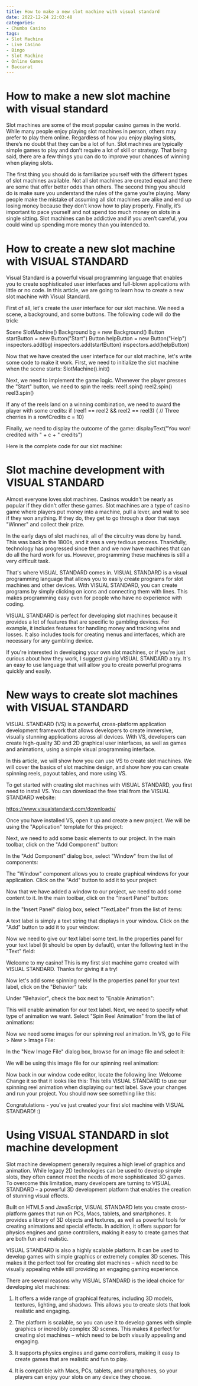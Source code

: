 ```yaml
---
title: How to make a new slot machine with visual standard 
date: 2022-12-24 22:03:48
categories:
- Chumba Casino
tags:
- Slot Machine
- Live Casino
- Bingo
- Slot Machine
- Online Games
- Baccarat
---
```



#  How to make a new slot machine with visual standard 

Slot machines are some of the most popular casino games in the world. While many people enjoy playing slot machines in person, others may prefer to play them online. Regardless of how you enjoy playing slots, there’s no doubt that they can be a lot of fun. Slot machines are typically simple games to play and don’t require a lot of skill or strategy. That being said, there are a few things you can do to improve your chances of winning when playing slots. 

The first thing you should do is familiarize yourself with the different types of slot machines available. Not all slot machines are created equal and there are some that offer better odds than others. The second thing you should do is make sure you understand the rules of the game you’re playing. Many people make the mistake of assuming all slot machines are alike and end up losing money because they don’t know how to play properly. Finally, it’s important to pace yourself and not spend too much money on slots in a single sitting. Slot machines can be addictive and if you aren’t careful, you could wind up spending more money than you intended to.

#  How to create a new slot machine with VISUAL STANDARD 

Visual Standard is a powerful visual programming language that enables you to create sophisticated user interfaces and full-blown applications with little or no code. In this article, we are going to learn how to create a new slot machine with Visual Standard.

First of all, let's create the user interface for our slot machine. We need a scene, a background, and some buttons. The following code will do the trick:

Scene SlotMachine()
Background bg = new Background()
Button startButton = new Button("Start")
Button helpButton = new Button("Help")
 inspectors.add(bg) 
inspectors.add(startButton) 
inspectors.add(helpButton)




Now that we have created the user interface for our slot machine, let's write some code to make it work. First, we need to initialize the slot machine when the scene starts:
SlotMachine().init()

Next, we need to implement the game logic. Whenever the player presses the "Start" button, we need to spin the reels:
reel1.spin() 
reel2.spin() 
reel3.spin()

If any of the reels land on a winning combination, we need to award the player with some credits:
if (reel1 == reel2 && reel2 == reel3) { // Three cherries in a row!Credits c = 10}

Finally, we need to display the outcome of the game:
displayText("You won! credited with " + c + " credits")

Here is the complete code for our slot machine:

#  Slot machine development with VISUAL STANDARD 

Almost everyone loves slot machines. Casinos wouldn't be nearly as popular if they didn't offer these games. Slot machines are a type of casino game where players put money into a machine, pull a lever, and wait to see if they won anything. If they do, they get to go through a door that says "Winner" and collect their prize.

In the early days of slot machines, all of the circuitry was done by hand. This was back in the 1800s, and it was a very tedious process. Thankfully, technology has progressed since then and we now have machines that can do all the hard work for us. However, programming these machines is still a very difficult task.

That's where VISUAL STANDARD comes in. VISUAL STANDARD is a visual programming language that allows you to easily create programs for slot machines and other devices. With VISUAL STANDARD, you can create programs by simply clicking on icons and connecting them with lines. This makes programming easy even for people who have no experience with coding.

VISUAL STANDARD is perfect for developing slot machines because it provides a lot of features that are specific to gambling devices. For example, it includes features for handling money and tracking wins and losses. It also includes tools for creating menus and interfaces, which are necessary for any gambling device.

If you're interested in developing your own slot machines, or if you're just curious about how they work, I suggest giving VISUAL STANDARD a try. It's an easy to use language that will allow you to create powerful programs quickly and easily.

#  New ways to create slot machines with VISUAL STANDARD 

VISUAL STANDARD (VS) is a powerful, cross-platform application development framework that allows developers to create immersive, visually stunning applications across all devices. With VS, developers can create high-quality 3D and 2D graphical user interfaces, as well as games and animations, using a simple visual programming interface.

In this article, we will show how you can use VS to create slot machines. We will cover the basics of slot machine design, and show how you can create spinning reels, payout tables, and more using VS.

To get started with creating slot machines with VISUAL STANDARD, you first need to install VS. You can download the free trial from the VISUAL STANDARD website:

https://www.visualstandard.com/downloads/

Once you have installed VS, open it up and create a new project. We will be using the "Application" template for this project:

Next, we need to add some basic elements to our project. In the main toolbar, click on the "Add Component" button:

In the "Add Component" dialog box, select "Window" from the list of components:

The "Window" component allows you to create graphical windows for your application. Click on the "Add" button to add it to your project:

Now that we have added a window to our project, we need to add some content to it. In the main toolbar, click on the "Insert Panel" button:

In the "Insert Panel" dialog box, select "TextLabel" from the list of items:

A text label is simply a text string that displays in your window. Click on the "Add" button to add it to your window:

Now we need to give our text label some text. In the properties panel for your text label (it should be open by default), enter the following text in the "Text" field:


Welcome to my casino! This is my first slot machine game created with VISUAL STANDARD. Thanks for giving it a try!





Now let's add some spinning reels! In the properties panel for your text label, click on the "Behavior" tab:

Under "Behavior", check the box next to "Enable Animation": 

This will enable animation for our text label. Next, we need to specify what type of animation we want. Select "Spin Reel Animation" from the list of animations: 

 Now we need some images for our spinning reel animation. In VS, go to File > New > Image File: 

In the "New Image File" dialog box, browse for an image file and select it: 

We will be using this image file for our spinning reel animation: 

Now back in our window code editor, locate the following line: <TextLabel id="label1">Welcome</TextLabel>  Change it so that it looks like this: <TextLabel id="label1"> <SpinReelAnimation source="images/spinning-reel.png"></SpinReelAnimation> </TextLabel> This tells VISUAL STANDARD to use our spinning reel animation when displaying our text label. Save your changes and run your project. You should now see something like this: 

 Congratulations - you've just created your first slot machine with VISUAL STANDARD! :)

#  Using VISUAL STANDARD in slot machine development

Slot machine development generally requires a high level of graphics and animation. While legacy 2D technologies can be used to develop simple slots, they often cannot meet the needs of more sophisticated 3D games. To overcome this limitation, many developers are turning to VISUAL STANDARD – a powerful 3D development platform that enables the creation of stunning visual effects.

Built on HTML5 and JavaScript, VISUAL STANDARD lets you create cross-platform games that run on PCs, Macs, tablets, and smartphones. It provides a library of 3D objects and textures, as well as powerful tools for creating animations and special effects. In addition, it offers support for physics engines and game controllers, making it easy to create games that are both fun and realistic.

VISUAL STANDARD is also a highly scalable platform. It can be used to develop games with simple graphics or extremely complex 3D scenes. This makes it the perfect tool for creating slot machines – which need to be visually appealing while still providing an engaging gaming experience.

There are several reasons why VISUAL STANDARD is the ideal choice for developing slot machines:

1) It offers a wide range of graphical features, including 3D models, textures, lighting, and shadows. This allows you to create slots that look realistic and engaging.

2) The platform is scalable, so you can use it to develop games with simple graphics or incredibly complex 3D scenes. This makes it perfect for creating slot machines – which need to be both visually appealing and engaging.

3) It supports physics engines and game controllers, making it easy to create games that are realistic and fun to play.

4) It is compatible with Macs, PCs, tablets, and smartphones, so your players can enjoy your slots on any device they choose.